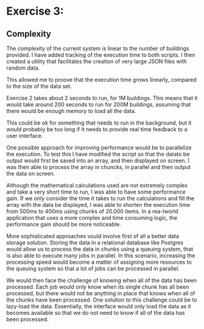 # Exercise 3:

## Complexity
The complexity of the current system is linear to the number of buildings provided.
I have added tracking of the execution time to both scripts.
I then created a utility that facilitates the creation of very large JSON files with random data.

This allowed me to proove that the execution time grows linearly, compared to the size of the data set.

Exercise 2 takes about 2 seconds to run, for 1M buildings.
This means that it would take around 200 seconds to run for 200M buildings, assuming that there would be enough memory to load all the data. 

This could be ok for something that needs to run in the background, but it would probably be too long if it needs to provide real time feedback to a user interface.

One possible approach for improving performance would be to parallelize the execution.
To test this I have modified the script so that the datato be output would first be saved into an array, and then displayed on screen.
I was then able to process the array in chuncks, in parallel and then output the data on screen.

Although the mathematical calculations used are not extremely complex and take a very short time to run, I was able to have some performance gain.
If we only consider the time it takes to run the calculations and fill the array with the data be displayed, I was able to shorten the execution time from 500ms to 400ms using chunks of 20.000 items.
In a rea-lworld application that uses a more complex and time consuming logic, the performance gain should be more  noticeable.

More sophisticated approaches vould involve first of all a better data storage solution.
Storing the data in a relational database like Postgres would allow us to process the data in chunks using a queuing system, that is also able to execute many jobs in parallel.
In this scenario, increasing the processing speed would become a matter of assigning more resources to the queuing system so that a lot of jobs can be processed in parallel.

We would then face the challenge of knowing when all of the data has been processed.
Each job would only know when its single chunk has all been processed, but there would not be anything in place that knows when all of the chunks have been processed.
One solution to this challenge could be to lazy-load the data.
Essentially,  the interface would only load the data as it becomes available so that we do not need to know if all of the data has been processed.

